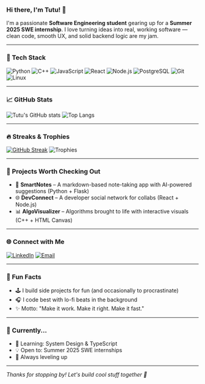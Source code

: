 ### Hi there, I'm Tutu! 👋

I'm a passionate **Software Engineering student** gearing up for a **Summer 2025 SWE internship**. I love turning ideas into real, working software — clean code, smooth UX, and solid backend logic are my jam. 

---

### 🚀 Tech Stack

![Python](https://img.shields.io/badge/-Python-05122A?style=flat&logo=python)
![C++](https://img.shields.io/badge/-C++-05122A?style=flat&logo=c%2B%2B)
![JavaScript](https://img.shields.io/badge/-JavaScript-05122A?style=flat&logo=javascript)
![React](https://img.shields.io/badge/-React-05122A?style=flat&logo=react)
![Node.js](https://img.shields.io/badge/-Node.js-05122A?style=flat&logo=node.js)
![PostgreSQL](https://img.shields.io/badge/-PostgreSQL-05122A?style=flat&logo=postgresql)
![Git](https://img.shields.io/badge/-Git-05122A?style=flat&logo=git)
![Linux](https://img.shields.io/badge/-Linux-05122A?style=flat&logo=linux)

---

### 📈 GitHub Stats

![Tutu's GitHub stats](https://github-readme-stats.vercel.app/api?username=Tutu&show_icons=true&theme=tokyonight)
![Top Langs](https://github-readme-stats.vercel.app/api/top-langs/?username=Tutu&layout=compact&theme=tokyonight)

---

### 🔥 Streaks & Trophies

[![GitHub Streak](https://streak-stats.demolab.com?user=Tutu&theme=tokyonight)](https://git.io/streak-stats)
![Trophies](https://github-profile-trophy.vercel.app/?username=Tutu&theme=tokyonight)

---

### 💼 Projects Worth Checking Out

- 🧠 **SmartNotes** – A markdown-based note-taking app with AI-powered suggestions (Python + Flask)
- 🌐 **DevConnect** – A developer social network for collabs (React + Node.js)
- 📊 **AlgoVisualizer** – Algorithms brought to life with interactive visuals (C++ + HTML Canvas)

---

### 🌐 Connect with Me

[![LinkedIn](https://img.shields.io/badge/-LinkedIn-blue?style=flat&logo=linkedin&logoColor=white)](https://linkedin.com/in/your-link)
[![Email](https://img.shields.io/badge/-Email-red?style=flat&logo=gmail&logoColor=white)](mailto:your.email@example.com)

---

### 💬 Fun Facts

- 🕹 I build side projects for fun (and occasionally to procrastinate)
- 🎧 I code best with lo-fi beats in the background
- ✨ Motto: "Make it work. Make it right. Make it fast."

---

### 📍 Currently...

- 🎯 Learning: System Design & TypeScript
- 💡 Open to: Summer 2025 SWE internships
- 🌱 Always leveling up

---

_Thanks for stopping by! Let's build cool stuff together 🚀_
